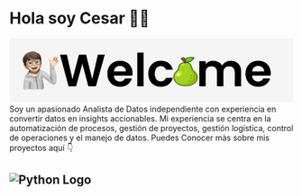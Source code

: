 #  Hola soy Cesar 👨‍💻
<img src="https://raw.githubusercontent.com/Pear-itaPE/Pear-itaPE/main/Captura%20de%20pantalla%202023-12-13%20212510.png" alt="Data Analyst">
Soy un apasionado Analista de Datos independiente con experiencia en convertir datos en insights accionables. Mi experiencia se centra en la automatización de procesos, gestión de proyectos, gestión logística, control de operaciones y el manejo de datos. Puedes Conocer màs sobre mis proyectos aquí 👇

## <img src="https://upload.wikimedia.org/wikipedia/commons/c/c3/Python-logo-notext.svg" alt="Python Logo" style="width:30px;"/>


